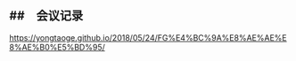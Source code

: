 ##　会议记录
-----------------------------------------
https://yongtaoge.github.io/2018/05/24/FG%E4%BC%9A%E8%AE%AE%E8%AE%B0%E5%BD%95/
